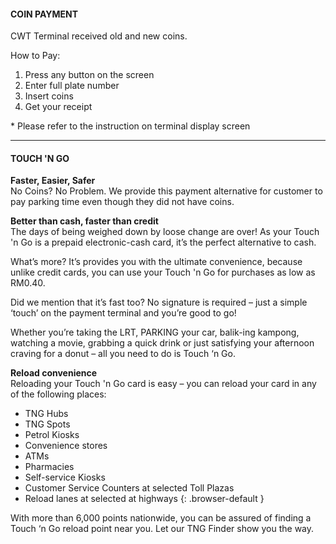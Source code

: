 #### COIN PAYMENT

CWT Terminal received old and new coins.

How to Pay:

1. Press any button on the screen
2. Enter full plate number
3. Insert coins
4. Get your receipt

\* Please refer to the instruction on terminal display screen

---

#### TOUCH 'N GO

**Faster, Easier, Safer**  
No Coins? No Problem. We provide this payment alternative for customer to pay parking time even though they did not have coins.  

**Better than cash, faster than credit**  
The days of being weighed down by loose change are over! As your Touch 'n Go is a prepaid electronic-cash card, it’s the perfect alternative to cash.

What’s more? It’s provides you with the ultimate convenience, because unlike credit cards, you can use your Touch 'n Go for purchases as low as RM0.40.

Did we mention that it’s fast too? No signature is required – just a simple ‘touch’ on the payment terminal and you’re good to go!

Whether you’re taking the LRT, PARKING your car, balik-ing kampong, watching a movie, grabbing a quick drink or just satisfying your afternoon craving for a donut – all you need to do is Touch ‘n Go.

**Reload convenience**  
Reloading your Touch 'n Go card is easy – you can reload your card in any of the following places:

- TNG Hubs
- TNG Spots
- Petrol Kiosks
- Convenience stores
- ATMs
- Pharmacies
- Self-service Kiosks
- Customer Service Counters at selected Toll Plazas
- Reload lanes at selected at highways
{: .browser-default }

With more than 6,000 points nationwide, you can be assured of finding a Touch ‘n Go reload point near you. Let our TNG Finder show you the way.
